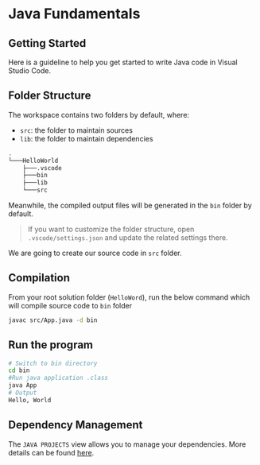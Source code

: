 # Java Fundamentals

## Getting Started

Here is a guideline to help you get started to write Java code in Visual Studio Code.

## Folder Structure

The workspace contains two folders by default, where:

- `src`: the folder to maintain sources
- `lib`: the folder to maintain dependencies

```bash
.
└───HelloWorld
    ├───.vscode
    ├───bin
    ├───lib
    └───src
```

Meanwhile, the compiled output files will be generated in the `bin` folder by default.

> If you want to customize the folder structure, open `.vscode/settings.json` and update the related settings there.

We are going to create our source code in `src` folder.

## Compilation

From your root solution folder (`HelloWord`), run the below command which will compile source code to `bin` folder

```bash
javac src/App.java -d bin
```

## Run the program

```bash
# Switch to bin directory
cd bin
#Run java application .class
java App
# Output
Hello, World
```

## Dependency Management

The `JAVA PROJECTS` view allows you to manage your dependencies. More details can be found [here](https://github.com/microsoft/vscode-java-dependency#manage-dependencies).
